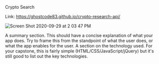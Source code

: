 Crypto Search

Link: https://ghostcode83.github.io/crypto-research-api/

![Screen Shot 2020-09-29 at 2 03 47 PM](https://user-images.githubusercontent.com/58892815/94598479-ff652e80-025c-11eb-9a5b-5ca7c64543db.png)

A summary section. This should have a concise explanation of what your app does. Try to frame this from the standpoint of what the user does, or what the app enables for the user.
A section on the technology used. For your capstone, this is fairly simple (HTML/CSS/JavaScript/jQuery) but it's still good to list out the key technologies.
